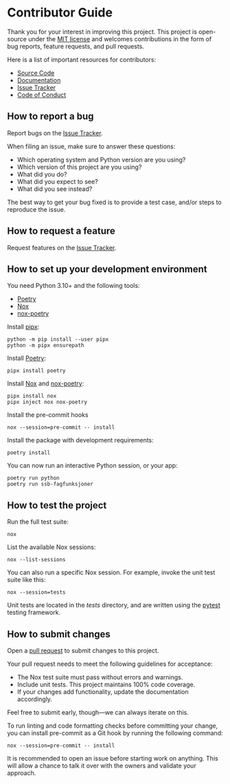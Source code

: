 # Contributor Guide

Thank you for your interest in improving this project.
This project is open-source under the [MIT license] and
welcomes contributions in the form of bug reports, feature requests, and pull requests.

Here is a list of important resources for contributors:

- [Source Code]
- [Documentation]
- [Issue Tracker]
- [Code of Conduct]

## How to report a bug

Report bugs on the [Issue Tracker].

When filing an issue, make sure to answer these questions:

- Which operating system and Python version are you using?
- Which version of this project are you using?
- What did you do?
- What did you expect to see?
- What did you see instead?

The best way to get your bug fixed is to provide a test case,
and/or steps to reproduce the issue.

## How to request a feature

Request features on the [Issue Tracker].

## How to set up your development environment

You need Python 3.10+ and the following tools:

- [Poetry]
- [Nox]
- [nox-poetry]

Install [pipx]:

```console
python -m pip install --user pipx
python -m pipx ensurepath
```

Install [Poetry]:

```console
pipx install poetry
```

Install [Nox] and [nox-poetry]:

```console
pipx install nox
pipx inject nox nox-poetry
```

Install the pre-commit hooks

```console
nox --session=pre-commit -- install
```

Install the package with development requirements:

```console
poetry install
```

You can now run an interactive Python session, or your app:

```console
poetry run python
poetry run ssb-fagfunksjoner
```

## How to test the project

Run the full test suite:

```console
nox
```

List the available Nox sessions:

```console
nox --list-sessions
```

You can also run a specific Nox session.
For example, invoke the unit test suite like this:

```console
nox --session=tests
```

Unit tests are located in the _tests_ directory,
and are written using the [pytest] testing framework.

## How to submit changes

Open a [pull request] to submit changes to this project.

Your pull request needs to meet the following guidelines for acceptance:

- The Nox test suite must pass without errors and warnings.
- Include unit tests. This project maintains 100% code coverage.
- If your changes add functionality, update the documentation accordingly.

Feel free to submit early, though—we can always iterate on this.

To run linting and code formatting checks before committing your change, you can install pre-commit as a Git hook by running the following command:

```console
nox --session=pre-commit -- install
```

It is recommended to open an issue before starting work on anything.
This will allow a chance to talk it over with the owners and validate your approach.

[mit license]: https://opensource.org/licenses/MIT
[source code]: https://github.com/statisticsnorway/ssb-fagfunksjoner
[documentation]: https://statisticsnorway.github.io/ssb-fagfunksjoner
[issue tracker]: https://github.com/statisticsnorway/ssb-fagfunksjoner/issues
[pipx]: https://pipx.pypa.io/
[poetry]: https://python-poetry.org/
[nox]: https://nox.thea.codes/
[nox-poetry]: https://nox-poetry.readthedocs.io/
[pytest]: https://pytest.readthedocs.io/
[pull request]: https://github.com/statisticsnorway/ssb-fagfunksjoner/pulls

<!-- github-only -->

[code of conduct]: CODE_OF_CONDUCT.md

